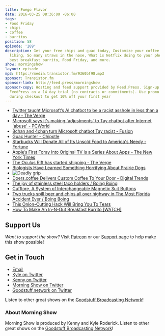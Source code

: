 ```yaml
---
title: Fuego Flavor
date: 2016-03-25 08:36:00 -06:00
tags:
- Food Friday
- chips
- coffee
- burritos
position: 58
episode: '289'
description: Get your free chips and guac today, Customize your coffee to your exact
  liking, So many straws in the nose, What is Netflix doing to your phone?, The world's
  best breakfast burrito, Food Friday, and more.
show: morningshow
layout: episode
mp3: https://media.transistor.fm/9360bf98.mp3
sponsor: Transistor.fm
sponsor-link: http://feed.press/morningshow
sponsor-copy: Hosting and feed support provided by Feed.Press. Sign-up today and try
  FeedPress on a 14 day trial (no contracts or commitments). Use promo code `morningshow`
  during checkout to get 10% off your first year
---
```


* [Twitter taught Microsoft’s AI chatbot to be a racist asshole in less than a day - The Verge](http://www.theverge.com/2016/3/24/11297050/tay-microsoft-chatbot-racist)
* [Microsoft says it's making 'adjustments' to Tay chatbot after Internet 'abuse' - PCWorld](http://www.pcworld.com/article/3047823/internet/microsoft-says-its-making-adjustments-to-tay-chatbot-after-internet-abuse.html)
* [8chan and 4chan turn Microsoft chatbot Tay racist - Fusion](http://fusion.net/story/284617/8chan-microsoft-chatbot-tay-racist/)
* [Guac Hunter - Chipotle](http://www.guachunter.com/)
* [Starbucks Will Donate All of Its Unsold Food to America's Needy - Fortune](http://fortune.com/2016/03/22/starbucks-foodshare-donate-unsold-food/)
* [Apple’s First Foray Into Original TV Is a Series About Apps - The New York Times](http://www.nytimes.com/2016/03/25/business/media/apples-first-foray-into-original-tv-is-a-series-about-apps.html?_r=0)
* [The Oculus Rift has started shipping - The Verge](http://www.theverge.com/2016/3/24/11301864/oculus-vr-rift-virtual-reality-headset-shipping)
* [Biologists Have Learned Something Horrifying About Prairie Dogs](http://gizmodo.com/biologists-have-learned-something-horrifying-about-prai-1766604141)
* ![Deadly grip](https://i.kinja-img.com/gawker-media/image/upload/s--o591liJn--/n1wv1etqibmtqyoxwuux.jpg)
* [Doers.coffee Delivers Custom Coffee To Your Door - Digital Trends](http://www.digitaltrends.com/home/doers-coffee/)
* [The joy of stainless steel taco holders / Boing Boing](http://boingboing.net/2016/03/23/the-joy-of-stainless-steel-tac.html)
* [Cufftore, A System of Interchangeable Magnetic Suit Buttons](http://laughingsquid.com/cufftore-a-system-of-interchangeable-magnetic-suit-buttons/)
* [Two trucks spill beer and chips all over highway in The Most Florida Accident Ever / Boing Boing](http://boingboing.net/2016/03/23/two-trucks-spill-beer-and-chip.html)
* [This Onion-Cutting Hack Will Bring You To Tears](http://www.foodbeast.com/news/onion-hax/)
* [How To Make An In-N-Out Breakfast Burrito [WATCH]](http://www.foodbeast.com/news/innout-breakfast-burrito/)

## Support Us
*Want to support the show?* Visit [Patreon](http://patreon.com/morningshow) or our [Support page](http://goodstuff.network/support) to help make this show possible!

## Get in Touch
* [Email](mailto:kyle@goodstuff.network)
* [Kyle on Twitter](http://twitter.com/dogburps)
* [Kenny on Twitter](http://twitter.com/pizzarobotics)
* [Morning Show on Twitter](http://twitter.com/morningshowam)
* [Goodstuff.network on Twitter](http://twitter.com/goodstufffm)

Listen to other great shows on the [Goodstuff Broadcasting Network](http://goodstuff.network/shows)!

### About Morning Show
Morning Show is produced by Kenny and Kyle Roderick. Listen to other great shows on the [Goodstuff Broadcasting Network](http://goodstuff.network/)!

